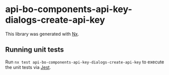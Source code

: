 # api-bo-components-api-key-dialogs-create-api-key

This library was generated with [Nx](https://nx.dev).

## Running unit tests

Run `nx test api-bo-components-api-key-dialogs-create-api-key` to execute the unit tests via [Jest](https://jestjs.io).
